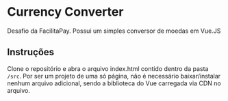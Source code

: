 # Currency Converter

Desafio da FacilitaPay. Possui um simples conversor de moedas em Vue.JS

## Instruções
  Clone o repositório e abra o arquivo index.html contido dentro da pasta `/src`. Por ser um projeto de uma só página, não é necessário baixar/instalar nenhum arquivo adicional, sendo a biblioteca do Vue carregada via CDN no arquivo.
